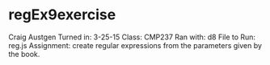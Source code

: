 # regEx9exercise
Craig Austgen
Turned in: 3-25-15
Class: CMP237
Ran with: d8
File to Run: reg.js
Assignment: create regular expressions from the parameters given by the book.
